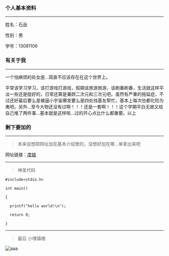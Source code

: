 ### 个人基本资料

***

姓名：石岳     

性别：男  

学号：13081106

### 有关于我

***

一个怕麻烦的处女座...简直不应该存在在这个世界上。     

平常该学习学习，该打游戏打游戏，假期该旅游旅游，该刷番刷番，生活就这样平淡一些还是挺好的，日常还算是兼顾二次元和三次元吧。虽然有严重的拖延症，不过还好最后要么是被逼小宇宙爆发要么是四处找基友帮忙，基本上每次也都化险为夷吧。另外...至今大物还没有过啊！！！还是一套啊！！！这个学期平白无故又给自己堆了两件事...基本就是这样啦...过的开心点比什么都重要。以上

### 剩下要加的

***

>本来说想把网址加在基本介绍里的，没想好加在哪...单拿出来吧   

网址链接：[度娘](www.baidu.com)    

***

>神圣代码   

`#include<stdio.h>`  

`int main()`  

`{`  

`  printf("hello world!\n");`   

`  return 0;`  

`}`      

***
>最后 小埋镇楼   

![aaa](http://b.hiphotos.baidu.com/zhidao/pic/item/1b4c510fd9f9d72a1191fd5dd22a2834359bbbfd.jpg)
